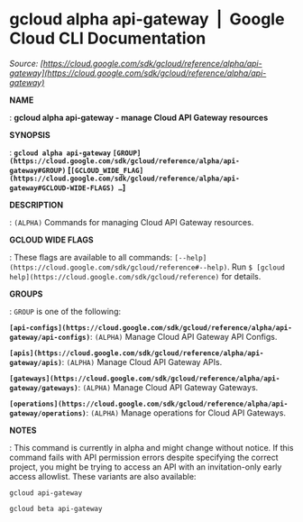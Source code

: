 # gcloud alpha api-gateway  |  Google Cloud CLI Documentation

*Source: [https://cloud.google.com/sdk/gcloud/reference/alpha/api-gateway](https://cloud.google.com/sdk/gcloud/reference/alpha/api-gateway)*

**NAME**

: **gcloud alpha api-gateway - manage Cloud API Gateway resources**

**SYNOPSIS**

: **`gcloud alpha api-gateway` `[GROUP](https://cloud.google.com/sdk/gcloud/reference/alpha/api-gateway#GROUP)` [`[GCLOUD_WIDE_FLAG](https://cloud.google.com/sdk/gcloud/reference/alpha/api-gateway#GCLOUD-WIDE-FLAGS) …`]**

**DESCRIPTION**

: `(ALPHA)` Commands for managing Cloud API Gateway resources.

**GCLOUD WIDE FLAGS**

: These flags are available to all commands: `[--help](https://cloud.google.com/sdk/gcloud/reference#--help)`.
Run `$ [gcloud help](https://cloud.google.com/sdk/gcloud/reference)` for details.

**GROUPS**

: ``GROUP`` is one of the following:

**`[api-configs](https://cloud.google.com/sdk/gcloud/reference/alpha/api-gateway/api-configs)`**:
`(ALPHA)` Manage Cloud API Gateway API Configs.

**`[apis](https://cloud.google.com/sdk/gcloud/reference/alpha/api-gateway/apis)`**:
`(ALPHA)` Manage Cloud API Gateway APIs.

**`[gateways](https://cloud.google.com/sdk/gcloud/reference/alpha/api-gateway/gateways)`**:
`(ALPHA)` Manage Cloud API Gateway Gateways.

**`[operations](https://cloud.google.com/sdk/gcloud/reference/alpha/api-gateway/operations)`**:
`(ALPHA)` Manage operations for Cloud API Gateways.

**NOTES**

: This command is currently in alpha and might change without notice. If this
command fails with API permission errors despite specifying the correct project,
you might be trying to access an API with an invitation-only early access
allowlist. These variants are also available:

```
gcloud api-gateway
```

```
gcloud beta api-gateway
```